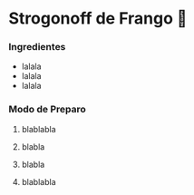 # Strogonoff de Frango :chicken:

### Ingredientes

- lalala
- lalala
- lalala



### Modo de Preparo

1. blablabla

2. blabla

3. blabla

4. blablabla

   

